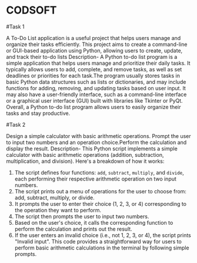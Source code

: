 # CODSOFT
#Task 1

A To-Do List application is a useful project that helps users manage and organize their tasks efficiently. This project aims to create a command-line or GUI-based application using Python, allowing users to create, update, and track their to-do lists
Description-
A Python to-do list program is a simple application that helps users manage and prioritize their daily tasks. It typically allows users to add, complete, and remove tasks, as well as set deadlines or priorities for each task.The program usually stores tasks in basic Python data structures such as lists or dictionaries, and may include functions for adding, removing, and updating tasks based on user input. It may also have a user-friendly interface, such as a command-line interface or a graphical user interface (GUI) built with libraries like Tkinter or PyQt.
Overall, a Python to-do list program allows users to easily organize their tasks and stay productive.


#Task 2

Design a simple calculator with basic arithmetic operations. Prompt the user to input two numbers and an operation choice.Perform the calculation and display the result.
Description-
This Python script implements a simple calculator with basic arithmetic operations (addition, subtraction, multiplication, and division). Here's a breakdown of how it works:
1. The script defines four functions: `add`, `subtract`, `multiply`, and `divide`, each performing their respective arithmetic operation on two input numbers.
2. The script prints out a menu of operations for the user to choose from: add, subtract, multiply, or divide.
3. It prompts the user to enter their choice (1, 2, 3, or 4) corresponding to the operation they want to perform.
4. The script then prompts the user to input two numbers.
5. Based on the user's choice, it calls the corresponding function to perform the calculation and prints out the result.
6. If the user enters an invalid choice (i.e., not 1, 2, 3, or 4), the script prints "Invalid input".
This code provides a straightforward way for users to perform basic arithmetic calculations in the terminal by following simple prompts.

